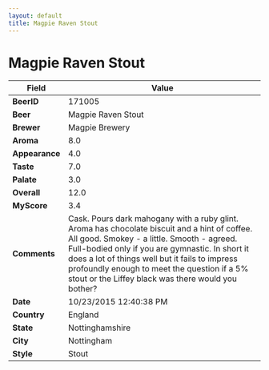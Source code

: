 ```yaml
---
layout: default
title: Magpie Raven Stout
---
```


# Magpie Raven Stout

| Field         | Value     |
|---------------|-----------|
| **BeerID** | 171005 |
| **Beer** | Magpie Raven Stout |
| **Brewer** | Magpie Brewery |
| **Aroma** | 8.0 |
| **Appearance** | 4.0 |
| **Taste** | 7.0 |
| **Palate** | 3.0 |
| **Overall** | 12.0 |
| **MyScore** | 3.4 |
| **Comments** | Cask. Pours dark mahogany with a ruby glint. Aroma has chocolate biscuit and a hint of coffee. All good. Smokey - a little. Smooth - agreed. Full-bodied only if you are gymnastic. In short it does a lot of things well but it fails to impress profoundly enough to meet the question if a 5% stout or the Liffey black was there would you bother? |
| **Date** | 10/23/2015 12:40:38 PM |
| **Country** | England |
| **State** | Nottinghamshire |
| **City** | Nottingham |
| **Style** | Stout |

